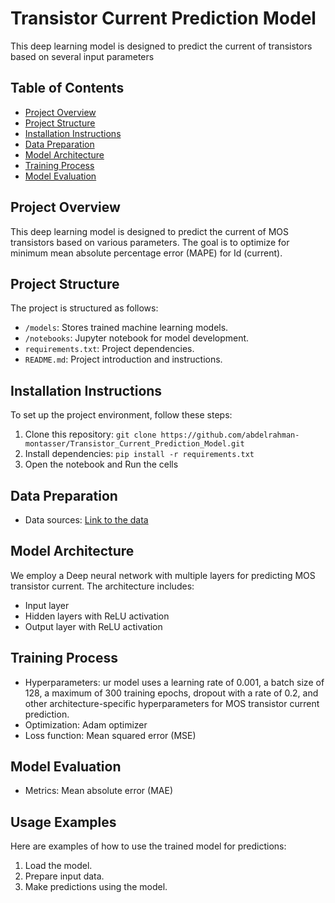 # Transistor Current Prediction Model
This deep learning model is designed to predict the current of transistors based on several input parameters


## Table of Contents

- [Project Overview](#project-overview)
- [Project Structure](#project-structure)
- [Installation Instructions](#installation-instructions)
- [Data Preparation](#data-preparation)
- [Model Architecture](#model-architecture)
- [Training Process](#training-process)
- [Model Evaluation](#model-evaluation)


## Project Overview

This deep learning model is designed to predict the current of MOS transistors based on various parameters. The goal is to optimize for minimum mean absolute percentage error (MAPE) for Id (current).


## Project Structure

The project is structured as follows:


- `/models`: Stores trained machine learning models.
- `/notebooks`: Jupyter notebook for model development.
- `requirements.txt`: Project dependencies.
- `README.md`: Project introduction and instructions.

## Installation Instructions

To set up the project environment, follow these steps:

1. Clone this repository: `git clone https://github.com/abdelrahman-montasser/Transistor_Current_Prediction_Model.git`
2. Install dependencies: `pip install -r requirements.txt`
3. Open the notebook and Run the cells
## Data Preparation

- Data sources: [Link to the data](https://drive.google.com/file/d/1F-MZMnizMAHXHRdPeh2v2Y85f7OkZCWG/view?usp=sharing)


## Model Architecture

We employ a Deep neural network with multiple layers for predicting MOS transistor current. The architecture includes:

- Input layer
- Hidden layers with ReLU activation
- Output layer with ReLU activation

## Training Process

- Hyperparameters: ur model uses a learning rate of 0.001, a batch size of 128, a maximum of 300 training epochs, dropout with a rate of 0.2, and other architecture-specific hyperparameters for MOS transistor 
 current prediction.
- Optimization: Adam optimizer
- Loss function: Mean squared error (MSE)

## Model Evaluation

- Metrics: Mean absolute error (MAE)


## Usage Examples

Here are examples of how to use the trained model for predictions:

1. Load the model.
2. Prepare input data.
3. Make predictions using the model.


